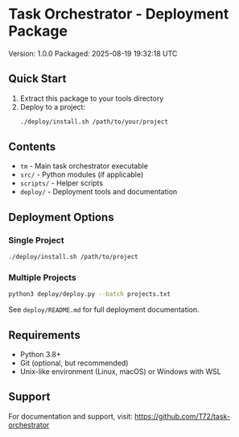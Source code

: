 # Task Orchestrator - Deployment Package
Version: 1.0.0
Packaged: 2025-08-19 19:32:18 UTC

## Quick Start

1. Extract this package to your tools directory
2. Deploy to a project:
   ```bash
   ./deploy/install.sh /path/to/your/project
   ```

## Contents

- `tm` - Main task orchestrator executable
- `src/` - Python modules (if applicable)
- `scripts/` - Helper scripts
- `deploy/` - Deployment tools and documentation

## Deployment Options

### Single Project
```bash
./deploy/install.sh /path/to/project
```

### Multiple Projects
```bash
python3 deploy/deploy.py --batch projects.txt
```

See `deploy/README.md` for full deployment documentation.

## Requirements

- Python 3.8+
- Git (optional, but recommended)
- Unix-like environment (Linux, macOS) or Windows with WSL

## Support

For documentation and support, visit:
https://github.com/T72/task-orchestrator
